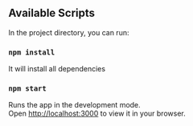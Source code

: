 ## Available Scripts

In the project directory, you can run:

### `npm install`

It will install all dependencies

### `npm start`

Runs the app in the development mode.\
Open [http://localhost:3000](http://localhost:3000) to view it in your browser.
